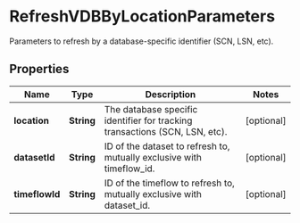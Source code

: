 

# RefreshVDBByLocationParameters

Parameters to refresh by a database-specific identifier (SCN, LSN, etc).

## Properties

| Name | Type | Description | Notes |
|------------ | ------------- | ------------- | -------------|
|**location** | **String** | The database specific identifier for tracking transactions (SCN, LSN, etc). |  [optional] |
|**datasetId** | **String** | ID of the dataset to refresh to, mutually exclusive with timeflow_id. |  [optional] |
|**timeflowId** | **String** | ID of the timeflow to refresh to, mutually exclusive with dataset_id. |  [optional] |



